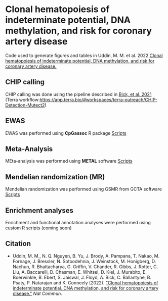 # Clonal hematopoiesis of indeterminate potential, DNA methylation, and risk for coronary artery disease
Code used to generate figures and tables in Uddin, M. M. et al. 2022 [Clonal hematopoiesis of indeterminate potential, DNA methylation, and risk for coronary artery disease.](https://www.nature.com/articles/s41467-022-33093-3)

## CHIP calling
CHIP calling was done using the pipeline described in [Bick,  et  al. 2021](https://www.nature.com/articles/s41586-020-2819-2)  (Terra workflow:https://app.terra.bio/#workspaces/terra-outreach/CHIP-Detection-Mutect2)

## EWAS
EWAS was performed using **CpGassoc** R package [Scripts](https://github.com/MMesbahU/CHIP-EWAS/tree/main/Scripts/EWAS)

## Meta-Analysis
MEta-analysis was performed using **METAL** software [Scripts](https://github.com/MMesbahU/CHIP-EWAS/tree/main/Scripts/meta_analysis)

## Mendelian randomization (MR)
Mendelian randomization was performed using GSMR from GCTA software [Scripts](https://github.com/MMesbahU/CHIP-EWAS/tree/main/Scripts/MR_Analysis)

## Enrichment analyses
Enrichment and functional annotation analyses were performed using custom R scripts (coming soon)

## Citation
* Uddin, M. M., N. Q. Nguyen, B. Yu, J. Brody, A. Pampana, T. Nakao, M. Fornage, J. Bressler, N. Sotoodehnia, J. Weinstock, M. Honigberg, D. Nachun, R. Bhattacharya, G. Griffin, V. Chander, R. Gibbs, J. Rotter, C. Liu, A. Baccarelli, D. Chasman, E. Whitsel, D. Kiel, J. Murabito, E. Boerwinkle, B. Ebert, S. Jaiswal, J. Floyd, A. Bick, C. Ballantyne, B. Psaty, P. Natarajan and K. Conneely (2022). ["Clonal hematopoiesis of indeterminate potential, DNA methylation, and risk for coronary artery disease."](https://www.nature.com/articles/s41467-022-33093-3) *Nat Commun.*
